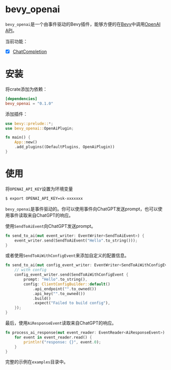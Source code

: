 # bevy_openai

`bevy_openai`是一个由事件驱动的Bevy插件，能够方便的在[Bevy](https://bevyengine.org)中调用[OpenAI API](https://beta.openai.com/docs/api-reference/introduction)。

当前功能：

- [x] [ChatCompletion](https://platform.openai.com/docs/guides/text-generation/chat-completions-api)

# 安装
将crate添加为依赖：
```toml
[dependencies]
bevy_openai = "0.1.0"
```
添加插件：
```rust
use bevy::prelude::*;
use bevy_openai::OpenAiPlugin;

fn main() {
    App::new()
    .add_plugins((DefaultPlugins, OpenAiPlugin))
}
```

# 使用
将`OPENAI_API_KEY`设置为环境变量

```bash
$ export OPENAI_API_KEY=sk-xxxxxxx
```
`bevy_openai`是事件驱动的。你可以使用事件向ChatGPT发送prompt，也可以使用事件读取来自ChatGPT的响应。

使用`SendToAiEvent`向ChatGPT发送prompt。
```rust
fn send_to_ai(mut event_writer: EventWriter<SendToAiEvent>) {
    event_writer.send(SendToAiEvent("Hello".to_string()));
}
```
或者使用`SendToAiWithConfigEvent`来添加自定义的配置信息。
```rust
fn send_to_ai(mut config_event_writer: EventWriter<SendToAiWithConfigEvent>, ) {
    // with config
    config_event_writer.send(SendToAiWithConfigEvent {
        prompt: "Hello".to_string(),
        config: ClientConfigBuilder::default()
            .api_endpoint("".to_owned())
            .api_key("".to_owned())
            .build()
            .expect("Failed to build config"),
    });
}
```
最后，使用`AiResponseEvent`读取来自ChatGPT的响应。

```rust
fn process_ai_response(mut event_reader: EventReader<AiResponseEvent>) {
    for event in event_reader.read() {
        println!("response: {}", event.0);
    }
}
```
完整的示例在`examples`目录中。
